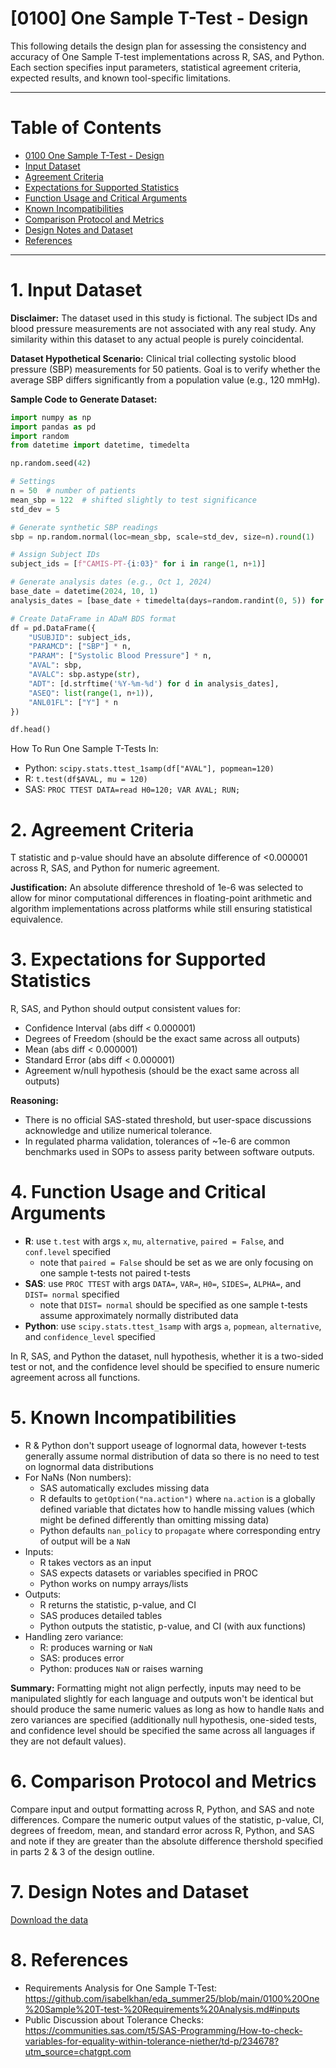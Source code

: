# [0100] One Sample T-Test - Design
This following details the design plan for assessing the consistency and accuracy of One Sample T-test implementations across R, SAS, and Python. Each section specifies input parameters, statistical agreement criteria, expected results, and known tool-specific limitations.

---
# Table of Contents 
- [0100 One Sample T-Test - Design](#0100-One-Sample-TTest---Design)
- [Input Dataset](#input-dataset)
- [Agreement Criteria](#agreement-criteria)
- [Expectations for Supported Statistics](#expectations-for-supported-statistics)
- [Function Usage and Critical Arguments](#function-usage-and-critical-arguments)
- [Known Incompatibilities](#known-incompatibilities)
- [Comparison Protocol and Metrics](#comparison-protocol-and-metrics)
- [Design Notes and Dataset](#design-notes-and-dataset)
- [References](#references)

---

# 1. Input Dataset 

**Disclaimer:** The dataset used in this study is fictional. The subject IDs and blood pressure measurements are not associated with any real study. Any similarity within this dataset to any actual people is purely coincidental.

**Dataset Hypothetical Scenario:** Clinical trial collecting systolic blood pressure (SBP) measurements for 50 patients. Goal is to verify whether the average SBP differs significantly from a population value (e.g., 120 mmHg).

**Sample Code to Generate Dataset:**

```Python
import numpy as np
import pandas as pd
import random
from datetime import datetime, timedelta

np.random.seed(42)

# Settings
n = 50  # number of patients
mean_sbp = 122  # shifted slightly to test significance
std_dev = 5

# Generate synthetic SBP readings
sbp = np.random.normal(loc=mean_sbp, scale=std_dev, size=n).round(1)

# Assign Subject IDs
subject_ids = [f"CAMIS-PT-{i:03}" for i in range(1, n+1)]

# Generate analysis dates (e.g., Oct 1, 2024)
base_date = datetime(2024, 10, 1)
analysis_dates = [base_date + timedelta(days=random.randint(0, 5)) for _ in range(n)]

# Create DataFrame in ADaM BDS format
df = pd.DataFrame({
    "USUBJID": subject_ids,
    "PARAMCD": ["SBP"] * n,
    "PARAM": ["Systolic Blood Pressure"] * n,
    "AVAL": sbp,
    "AVALC": sbp.astype(str),
    "ADT": [d.strftime('%Y-%m-%d') for d in analysis_dates],
    "ASEQ": list(range(1, n+1)),
    "ANL01FL": ["Y"] * n
})

df.head()
```

How To Run One Sample T-Tests In: 
- Python: `scipy.stats.ttest_1samp(df["AVAL"], popmean=120)`
- R: `t.test(df$AVAL, mu = 120)`
- SAS: `PROC TTEST DATA=read H0=120; VAR AVAL; RUN;`

# 2. Agreement Criteria 
T statistic and p-value should have an absolute difference of <0.000001 across R, SAS, and Python for numeric agreement. 

**Justification:** An absolute difference threshold of 1e-6 was selected to allow for minor computational differences in floating-point arithmetic and algorithm implementations across platforms while still ensuring statistical equivalence.

# 3. Expectations for Supported Statistics
R, SAS, and Python should output consistent values for: 
- Confidence Interval (abs diff < 0.000001)
- Degrees of Freedom (should be the exact same across all outputs)
- Mean (abs diff < 0.000001)
- Standard Error (abs diff < 0.000001)
- Agreement w/null hypothesis (should be the exact same across all outputs)

**Reasoning:**
- There is no official SAS-stated threshold, but user-space discussions acknowledge and utilize numerical tolerance.
- In regulated pharma validation, tolerances of ~1e-6 are common benchmarks used in SOPs to assess parity between software outputs.

# 4. Function Usage and Critical Arguments 
- **R**: use `t.test` with args `x`, `mu`, `alternative`, `paired = False`, and `conf.level` specified 
    - note that `paired = False` should be set as we are only focusing on one sample t-tests not paired t-tests
- **SAS**: use `PROC TTEST` with args `DATA=`, `VAR=`, `H0=`, `SIDES=`, `ALPHA=`, and `DIST= normal` specified
    - note that `DIST= normal` should be specified as one sample t-tests assume approximately normally distributed data
- **Python**: use `scipy.stats.ttest_1samp` with args `a`, `popmean`, `alternative`, and `confidence_level` specified 

In R, SAS, and Python the dataset, null hypothesis, whether it is a two-sided test or not, and the confidence level should be specified to ensure numeric agreement across all functions. 

# 5. Known Incompatibilities 
- R & Python don't support useage of lognormal data, however t-tests generally assume normal distribution of data so there is no need to test on lognormal data distributions 
- For NaNs (Non numbers): 
    - SAS automatically excludes missing data
    - R defaults to `getOption("na.action")` where `na.action` is a globally defined variable that dictates how to handle missing values (which might be defined differently than omitting missing data)
    - Python defaults `nan_policy` to `propagate` where corresponding entry of output will be a `NaN`
- Inputs: 
    - R takes vectors as an input 
    - SAS expects datasets or variables specified in PROC 
    - Python works on numpy arrays/lists 
- Outputs:
    - R returns the statistic, p-value, and CI 
    - SAS produces detailed tables 
    - Python outputs the statistic, p-value, and CI (with aux functions)
- Handling zero variance: 
    - R: produces warning or `NaN` 
    - SAS: produces error 
    - Python: produces `NaN` or raises warning 

**Summary:** Formatting might not align perfectly, inputs may need to be manipulated slightly for each language and outputs won't be identical but should produce the same numeric values as long as how to handle `NaNs` and zero variances are specified (additionally null hypothesis, one-sided tests, and confidence level should be specified the same across all languages if they are not default values).  

# 6. Comparison Protocol and Metrics 
Compare input and output formatting across R, Python, and SAS and note differences. Compare the numeric output values of the statistic, p-value, CI, degrees of freedom, mean, and standard error across R, Python, and SAS and note if they are greater than the absolute difference thershold specified in parts 2 & 3 of the design outline. 

# 7. Design Notes and Dataset 
[Download the data](./one_sample_ttest_clinical_data.csv)

# 8. References 
- Requirements Analysis for One Sample T-Test: https://github.com/isabelkhan/eda_summer25/blob/main/0100%20One%20Sample%20T-test-%20Requirements%20Analysis.md#inputs 
- Public Discussion about Tolerance Checks: https://communities.sas.com/t5/SAS-Programming/How-to-check-variables-for-equality-within-tolerance-niether/td-p/234678?utm_source=chatgpt.com 
